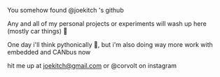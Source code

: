 You somehow found @joekitch 's github

Any and all of my personal projects or experiments will wash up here (mostly car things) 🚗

One day i'll think pythonically 🐍, but i'm also doing way more work with embedded and CANbus now

hit me up at joekitch@gmail.com or @corvolt on instagram

